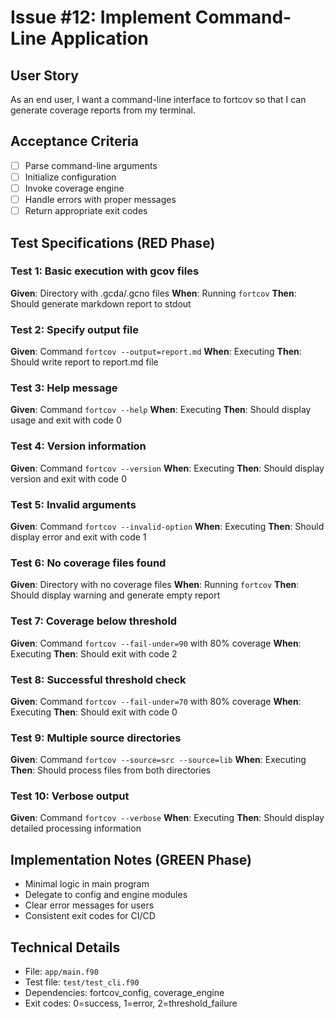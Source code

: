 # Issue #12: Implement Command-Line Application

## User Story
As an end user, I want a command-line interface to fortcov so that I can generate coverage reports from my terminal.

## Acceptance Criteria
- [ ] Parse command-line arguments
- [ ] Initialize configuration
- [ ] Invoke coverage engine
- [ ] Handle errors with proper messages
- [ ] Return appropriate exit codes

## Test Specifications (RED Phase)

### Test 1: Basic execution with gcov files
**Given**: Directory with .gcda/.gcno files
**When**: Running `fortcov`
**Then**: Should generate markdown report to stdout

### Test 2: Specify output file
**Given**: Command `fortcov --output=report.md`
**When**: Executing
**Then**: Should write report to report.md file

### Test 3: Help message
**Given**: Command `fortcov --help`
**When**: Executing
**Then**: Should display usage and exit with code 0

### Test 4: Version information
**Given**: Command `fortcov --version`
**When**: Executing
**Then**: Should display version and exit with code 0

### Test 5: Invalid arguments
**Given**: Command `fortcov --invalid-option`
**When**: Executing
**Then**: Should display error and exit with code 1

### Test 6: No coverage files found
**Given**: Directory with no coverage files
**When**: Running `fortcov`
**Then**: Should display warning and generate empty report

### Test 7: Coverage below threshold
**Given**: Command `fortcov --fail-under=90` with 80% coverage
**When**: Executing
**Then**: Should exit with code 2

### Test 8: Successful threshold check
**Given**: Command `fortcov --fail-under=70` with 80% coverage
**When**: Executing
**Then**: Should exit with code 0

### Test 9: Multiple source directories
**Given**: Command `fortcov --source=src --source=lib`
**When**: Executing
**Then**: Should process files from both directories

### Test 10: Verbose output
**Given**: Command `fortcov --verbose`
**When**: Executing
**Then**: Should display detailed processing information

## Implementation Notes (GREEN Phase)
- Minimal logic in main program
- Delegate to config and engine modules
- Clear error messages for users
- Consistent exit codes for CI/CD

## Technical Details
- File: `app/main.f90`
- Test file: `test/test_cli.f90`
- Dependencies: fortcov_config, coverage_engine
- Exit codes: 0=success, 1=error, 2=threshold_failure